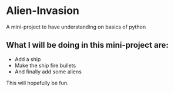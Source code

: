 # Alien-Invasion

A mini-project to have understanding on basics of python

## What I will be doing in this mini-project are:
* Add a ship
* Make the ship fire bullets
* And finally add some aliens

This will hopefully be fun.